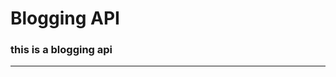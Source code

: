 # Blogging API
### this is a blogging api 
__________________________________________________________________
